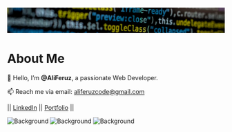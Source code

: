 
![Background](top2.jpg)

# About Me

👋 Hello, I’m **@AliFeruz**, a passionate Web Developer.

📫 Reach me via email: [aliferuzcode@gmail.com](mailto:aliferuzcode@gmail.com)

|| [LinkedIn](https://www.linkedin.com/in/ali-feruz-5840ab164/) || [Portfolio](https://webdevali.vercel.app/) ||

![Background](HeroSection.png)
![Background](Values.png)
![Background](Services.png)

